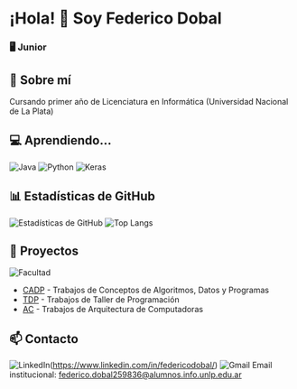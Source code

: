 # ¡Hola! 👋 Soy Federico Dobal
### 🖥️ Junior

## 🚀 Sobre mí
Cursando primer año de Licenciatura en Informática (Universidad Nacional de La Plata)

## 💻 Aprendiendo...
![Java](https://img.shields.io/badge/java-%23ED8B00.svg?style=for-the-badge&logo=openjdk&logoColor=white)
![Python](https://img.shields.io/badge/python-3670A0?style=for-the-badge&logo=python&logoColor=ffdd54)
![Keras](https://img.shields.io/badge/Keras-%23D00000.svg?style=for-the-badge&logo=Keras&logoColor=white)

## 📊 Estadísticas de GitHub
![Estadísticas de GitHub](https://github-readme-stats.vercel.app/api?username=fdDbl&show_icons=true&theme=dracula)
![Top Langs](https://github-readme-stats.vercel.app/api/top-langs/?username=fdDbl&layout=compact&theme=dracula)

## 🌟 Proyectos
![Facultad](https://github-readme-stats.vercel.app/api/pin/?username=fdDbl&repo=Facultad&cache_seconds=86400&theme=dracula)
- [CADP](https://github.com/fdDbl/Facultad/tree/master/1er%20a%C3%B1o/CADP/2024) - Trabajos de Conceptos de Algoritmos, Datos y Programas
- [TDP](https://github.com/fdDbl/Facultad/tree/master/1er%20a%C3%B1o/TDP/2024) - Trabajos de Taller de Programación
- [AC](https://github.com/fdDbl/Facultad/tree/master/1er%20a%C3%B1o/AC/2024) - Trabajos de Arquitectura de Computadoras

## 📫 Contacto
![LinkedIn](https://img.shields.io/badge/linkedin-%230077B5.svg?style=for-the-badge&logo=linkedin&logoColor=white)(https://www.linkedin.com/in/federicodobal/)
![Gmail](https://img.shields.io/badge/Gmail-D14836?style=for-the-badge&logo=gmail&logoColor=white) Email institucional: federico.dobal259836@alumnos.info.unlp.edu.ar

